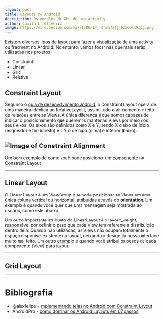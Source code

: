 ```yaml
---
layout: post
title: Layouts no Android
description: Os modelos de XML de uma activity
author: Camila L. Oliveira
image: https://miro.medium.com/max/1286/1*_-Xrmn7afj_HzxGOlsRqig.png
---
```


Existem diversos tipos de layout para fazer a visualização de uma activity ou fragment no Android. No entanto, vamos focar nas que mais serão utilizadas nos projetos.
 - Constraint
 - Linear
 - Grid
 - Relative

## Constraint Layout
Segundo o [guia de desenvolvimento android](https://developer.android.com/training/constraint-layout/index.html), o Constraint Layout opera de uma maneira idêntica ao RelativeLayout, assim,
todo o alinhamento é feito de relações entre as Views. A única diferença é que somos capazes de indicar o posicionamento que queremos manter as Views por meio dos seus eixos.
Os eixos são definidos como X e Y, sendo X o eixo de ínicio (esquerdo) e fim (direito) e o Y o de topo (cima) e inferior (baixo).

![Image of Constraint Alignment](https://miro.medium.com/max/429/1*3jIUT0p0bf0-2baw_K68QQ.png)
----
Um bom exemplo de como você pode posicionar um [componente](/posts/2019-11-14-components-in-android) no Constraint Layout:
<script src="https://gist.github.com/clcmoliveira/f89d5ed420f9749f06caf4e2e726b14f.js"></script>
----

## Linear Layout
O Linear Layout é um ViewGroup que pode posicionar as Views em uma única coluna vertical ou horizontal, atribuídas através do **orientation**.
Um exemplo é quando você quer que uma mensagem seja mostrada ao usuário, como este abaixo:
<script src="https://gist.github.com/clcmoliveira/aa64bc7f6e60133e2c6166ef714b60ed.js"></script>

Um outro importante atribuuto do LinearLayout é o layout_weight, responsável por definir o peso que cada View tem referente a distribuição dentro dela. Quando não utilizadas, 
as Views não ocupam totalmente o espaço disponível existente no layout, deixando o design da nossa interface muito mal feito.
Um outro [exemplo](https://gist.github.com/clcmoliveira/aa64bc7f6e60133e2c6166ef714b60ed#file-act_linear_layout_example_2-xml) é quando você atribui os pesos de cada componente (View) para layout.

------

## Grid Layout

---------
# Bibliografia
- @alexfelipe - [Implementando telas no Android com Constraint Layout](https://medium.com/collabcode/implementando-telas-no-android-com-constraint-layout-13a90e44622f)
- AndroidPro - [Como dominar os Android Layouts em 07 passos](https://www.androidpro.com.br/blog/desenvolvimento-android/android-layouts-viewgroups-intro/#LinearLayout_Horizontal_e_Vertical)
